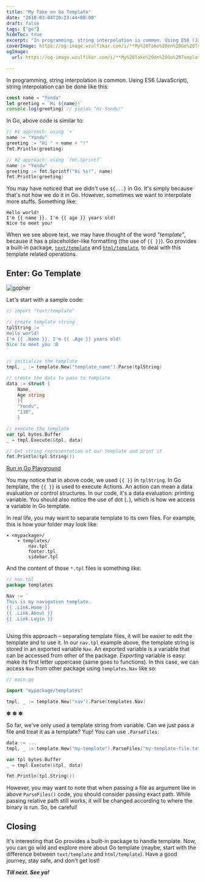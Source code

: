 ```yaml
---
title: "My Take on Go Template"
date: "2018-03-04T20:23:44+08:00"
draft: false
tags: ["go"]
hideToc: true
excerpt: "In programming, string interpolation is common. Using ES6 (JavaScript), string interpolation can be done like this:..."
coverImage: https://og-image.wzulfikar.com/i/**My%20Take%20on%20Go%20Template**.png?theme=dark&md=1&fontSize=100px&images=NO_IMAGE&images=https%3A%2F%2Fcdn.svgporn.com%2Flogos%2Fgo.svg%3Fresponse-content-disposition%3Dattachment%253Bfilename%253Dgo.svg
ogImage: 
  url: https://og-image.wzulfikar.com/i/**My%20Take%20on%20Go%20Template**.png?theme=dark&md=1&fontSize=100px&images=NO_IMAGE&images=https%3A%2F%2Fcdn.svgporn.com%2Flogos%2Fgo.svg%3Fresponse-content-disposition%3Dattachment%253Bfilename%253Dgo.svg

---
```


In programming, string interpolation is common. Using ES6 (JavaScript), string interpolation can be done like this:

<!--more-->

```js
const name = "Yondu"
let greeting = `Hi ${name}!`
console.log(greeting) // yields "Hi Yondu!"
```

In Go, above code is similar to:

```go
// #1 approach: using `+`
name := "Yondu"
greeting := "Hi " + name + "!"
fmt.Println(greeting)

// #2 approach: using `fmt.Sprintf`
name := "Yondu"
greeting := fmt.Sprintf("Hi %s!", name)
fmt.Println(greeting)
```

You may have noticed that we didn't use `${...}` in Go. It's simply because that's not how we do it in Go. However, sometimes we want to interpolate more stuffs. Something like:

```
Hello world!
I'm {{ name }}. I'm {{ age }} years old!
Nice to meet you!
```

When we see above text, we may have thought of the word *"template"*, because it has a placeholder-like formatting (the use of `{{ }}`). Go provides a built-in package, [`text/template`](https://golang.org/pkg/text/template/) and [`html/template`](https://golang.org/pkg/html/template/), to deal with this template related operations.

## Enter: Go Template

![gopher](/images/gopher-head-sm.png#featured) 

Let's start with a sample code:

```go
// import "text/template"

// create template string
tplString := `
Hello world!
I'm {{ .Name }}. I'm {{ .Age }} years old!
Nice to meet you :D
`

// initialize the template
tmpl, _ := template.New("template_name").Parse(tplString)

// create the data to pass to template
data := struct {
    Name, 
    Age string
    }{
    "Yondu",
    "110",
    }

// execute the template
var tpl bytes.Buffer
_ = tmpl.Execute(&tpl, data)

// Get string representation of our template and print it
fmt.Println(tpl.String())
```
[Run in Go Playground](https://play.golang.org/p/DlSE2I-f0er)

You may notice that in above code, we used `{{ }}` in `tplString`. In Go template, the `{{ }}` is used to execute Actions. An action can mean a data evaluation or control structures. In our code, it's a data evaluation: printing variable. You should also notice the use of dot (`.`), which is how we access a variable in Go template.

In real life, you may want to separate template to its own files. For example, this is how your folder may look like:

```
▾ <mypackage>/
    ▾ templates/
        nav.tpl
        footer.tpl
        sidebar.tpl
```

And the content of those `*.tpl` files is something like:

```go
// nav.tpl
package templates

Nav := `
This is my navigation template.
{{ .Link.Home }}
{{ .Link.About }}
{{ .Link.Login }}
`
```

Using this approach – separating template files, it will be easier to edit the template and to use it. In our `nav.tpl` example above, the template string is stored in an exported variable `Nav`. An exported variable is a variable that can be accessed from other of the package. *Exporting* variable is easy: make its first letter uppercase (same goes to functions). In this case, we can access `Nav` from other package using `templates.Nav` like so:

```go
// main.go

import "mypackage/templates"

tmpl, _ := template.New("nav").Parse(templates.Nav)
```

<p class="text-center red">✽ ✽ ✽
</p>

So far, we've only used a template string from variable. Can we just pass a file and treat it as a template? Yup! You can use `.ParseFiles`:

```go
data := ... 
tmpl, _ := template.New("my-template").ParseFiles("my-template-file.txt")

var tpl bytes.Buffer
_ = tmpl.Execute(&tpl, data)

fmt.Println(tpl.String())
```

However, you may want to note that when passing a file as argument like in above `ParseFiles()` code, you should consider passing exact path. While passing relative path still works, it will be changed according to where the binary is run. So, be careful!

## Closing

It's interesting that Go provides a built-in package to handle template. Now, you can go wild and explore more about Go template (maybe, start with the difference between `text/template` and `html/template`). Have a good journey, stay safe, and don't get lost!

***Till next. See ya!***